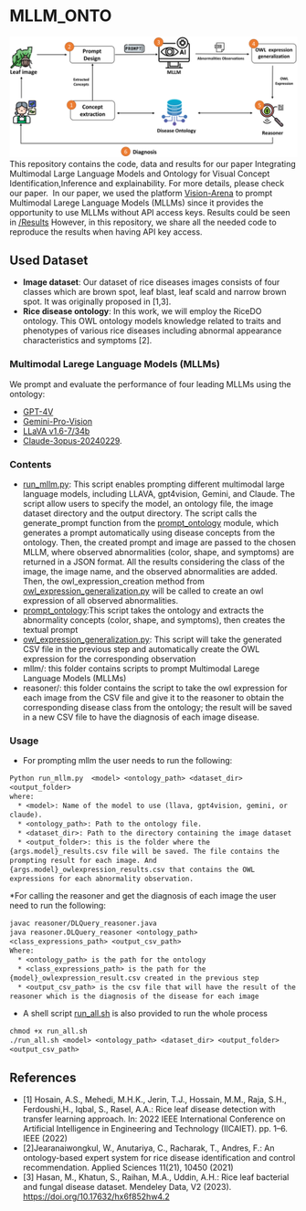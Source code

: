# MLLM_ONTO
![Alt Text](https://github.com/anonymousUserblanked/MLLM_ONTO/blob/main/framework.PNG)
This repository contains the code, data and results for our paper Integrating Multimodal Large Language Models and Ontology for Visual Concept Identification,Inference and explainability.
For more details, please check our paper. 
In our paper, we used the platform  [Vision-Arena](https://huggingface.co/spaces/WildVision/vision-arena) to prompt Multimodal Larege Language Models (MLLMs) since it provides the opportunity to use MLLMs without API access keys.
Results could be seen in [/Results](https://github.com/jihenAM/MLLM_ONTO/tree/main/Results)
However, in this repository, we share all the needed code to reproduce the results when having API key access.

## Used Dataset
* **Image dataset**: Our dataset of rice diseases images consists of four classes which are brown spot, leaf blast, leaf scald and narrow brown spot. It was originally proposed in [1,3].
* **Rice disease ontology**: In this work, we will employ the RiceDO ontology. This OWL ontology models knowledge related to traits and phenotypes of various rice diseases including abnormal appearance characteristics and symptoms [2].
### Multimodal Larege Language Models (MLLMs)
We prompt and evaluate the performance of four leading MLLMs using the ontology: 
* [GPT-4V](https://openai.com/index/gpt-4v-system-card)
* [Gemini-Pro-Vision](https://cloud.google.com/vertex-ai/generative-ai/docs/model-reference/gemini#gemini-pro-vision)
* [LLaVA v1.6-7/34b](https://huggingface.co/liuhaotian/llava-v1.6-34b)
* [Claude-3opus-20240229](https://www.anthropic.com/claude).
### Contents
* [run_mllm.py](https://github.com/anonymousUserblanked/MLLM_ONTO/blob/main/run_mllm.py): This script enables prompting different multimodal large language models, including LLAVA, gpt4vision, Gemini, and Claude. The script allow users to specify the model, an ontology file, the image dataset directory and the output directory. The script calls the generate_prompt function from the [prompt_ontology](https://github.com/jihenAM/MLLM_ONTO/blob/main/prompt_ontology.py) module, which generates a prompt automatically using disease concepts from the ontology. Then, the created prompt and image are passed to the chosen MLLM, where observed abnormalities (color, shape, and symptoms) are returned in a JSON format. All the results considering the class of the image, the image name, and the observed abnormalities are added. Then, the owl_expression_creation method from [owl_expression_generalization.py](https://github.com/jihenAM/MLLM_ONTO/blob/main/owl_expression_generalization.py) will be called to create an owl expression of all observed abnormalities.
* [prompt_ontology](https://github.com/jihenAM/MLLM_ONTO/blob/main/prompt_ontology.py):This script takes the ontology and extracts the abnormality concepts (color, shape, and symptoms), then creates the textual prompt 
* [owl_expression_generalization.py](https://github.com/jihenAM/MLLM_ONTO/blob/main/owl_expression_generalization.py): This script will take the generated CSV file in the previous step and automatically create the OWL expression for the corresponding observation
* mllm/: this folder contains scripts to prompt Multimodal Larege Language Models (MLLMs) 
* reasoner/: this folder contains the script to take the owl expression for each image from the CSV file and give it to the reasoner to obtain the corresponding disease class from the ontology; the result will be saved in a new CSV file to have the diagnosis of each image disease.
### Usage
* For prompting mllm the user needs to run the following:
```
Python run_mllm.py  <model> <ontology_path> <dataset_dir> <output_folder> 
where:
  * <model>: Name of the model to use (llava, gpt4vision, gemini, or claude).
  * <ontology_path>: Path to the ontology file.
  * <dataset_dir>: Path to the directory containing the image dataset
  * <output_folder>: this is the folder where the {args.model}_results.csv file will be saved. The file contains the prompting result for each image. And {args.model}_owlexpression_results.csv that contains the OWL expressions for each abnormality observation.
```
*For calling the reasoner and get the diagnosis of each image the user need to run the following:
```
javac reasoner/DLQuery_reasoner.java
java reasoner.DLQuery_reasoner <ontology_path> <class_expressions_path> <output_csv_path>
Where:
  * <ontology_path> is the path for the ontology 
  * <class_expressions_path> is the path for the {model}_owlexpression_result.csv created in the previous step
  * <output_csv_path> is the csv file that will have the result of the reasoner which is the diagnosis of the disease for each image
```
* A shell script [run_all.sh](https://github.com/jihenAM/MLLM_ONTO/blob/main/run_all.sh) is also provided to run the whole process

```
chmod +x run_all.sh
./run_all.sh <model> <ontology_path> <dataset_dir> <output_folder> <output_csv_path>
```
## References
 * [1] Hosain, A.S., Mehedi, M.H.K., Jerin, T.J., Hossain, M.M., Raja, S.H., Ferdoushi,H., Iqbal, S., Rasel, A.A.: Rice leaf disease detection with transfer learning approach. In: 2022 IEEE International Conference on Artificial Intelligence in Engineering and Technology (IICAIET). pp. 1–6. IEEE (2022)
 * [2]Jearanaiwongkul, W., Anutariya, C., Racharak, T., Andres, F.: An ontology-based expert system for rice disease identification and control recommendation. Applied Sciences 11(21), 10450 (2021)
 * [3] Hasan, M., Khatun, S., Raihan, M.A., Uddin, A.H.: Rice leaf bacterial and fungal disease dataset. Mendeley Data, V2 (2023). https://doi.org/10.17632/hx6f852hw4.2
